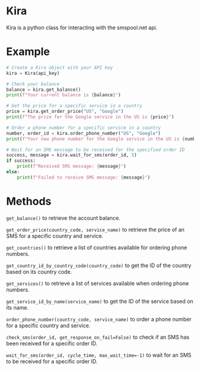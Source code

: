 # Kira
Kira is a python class for interacting with the smspool.net api. 


# Example

```py
# Create a Kira object with your API key
kira = Kira(api_key)

# Check your balance
balance = kira.get_balance()
print(f"Your current balance is {balance}")

# Get the price for a specific service in a country
price = kira.get_order_price("US", "Google")
print(f"The price for the Google service in the US is {price}")

# Order a phone number for a specific service in a country
number, order_id = kira.order_phone_number("US", "Google")
print(f"Your new phone number for the Google service in the US is {number}")

# Wait for an SMS message to be received for the specified order ID
success, message = kira.wait_for_sms(order_id, 5)
if success:
    print(f"Received SMS message: {message}")
else:
    print(f"Failed to receive SMS message: {message}")
```
# Methods

`get_balance()` to retrieve the account balance.

`get_order_price(country_code, service_name)` to retrieve the price of an SMS for a specific country and service.

`get_countries()` to retrieve a list of countries available for ordering phone numbers.

`get_country_id_by_country_code(country_code)` to get the ID of the country based on its country code.

`get_services()` to retrieve a list of services available when ordering phone numbers.

`get_service_id_by_name(service_name)` to get the ID of the service based on its name.

`order_phone_number(country_code, service_name)` to order a phone number for a specific country and service.

`check_sms(order_id, get_response_on_fail=False)` to check if an SMS has been received for a specific order ID.

`wait_for_sms(order_id, cycle_time, max_wait_time=-1)` to wait for an SMS to be received for a specific order ID.
